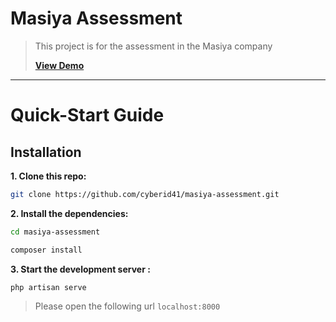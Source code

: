 # Masiya Assessment


> This project is for the assessment in the Masiya company
>
> **[View Demo](http://masiya.kodesoft.co.id/)** 

---


# Quick-Start Guide


## Installation

**1. Clone this repo:**

```sh
git clone https://github.com/cyberid41/masiya-assessment.git
```

**2. Install the dependencies:**

```sh
cd masiya-assessment

composer install
```


**3. Start the development server :**

```sh
php artisan serve
```

> Please open the following url `localhost:8000`